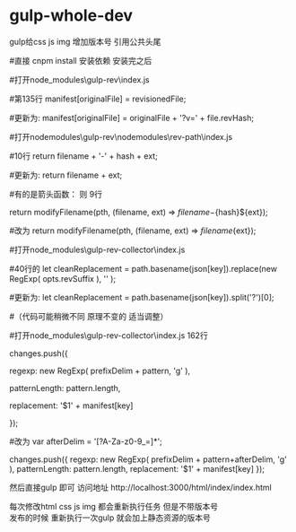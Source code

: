 # gulp-whole-dev
gulp给css js img 增加版本号 引用公共头尾

#直接 cnpm install 安装依赖 安装完之后

#打开node_modules\gulp-rev\index.js 

#第135行 manifest[originalFile] = revisionedFile; 

#更新为: manifest[originalFile] = originalFile + '?v=' + file.revHash;

#打开nodemodules\gulp-rev\nodemodules\rev-path\index.js

#10行 return filename + '-' + hash + ext;

#更新为: return filename + ext; 

#有的是箭头函数： 则 9行 

return modifyFilename(pth, (filename, ext) => ${filename}-${hash}${ext}); 

#改为 return modifyFilename(pth, (filename, ext) => ${filename}${ext});

#打开node_modules\gulp-rev-collector\index.js 

#40行的 let cleanReplacement = path.basename(json[key]).replace(new RegExp( opts.revSuffix ), '' ); 

#更新为: let cleanReplacement = path.basename(json[key]).split('?')[0]; 

#（代码可能稍微不同 原理不变的 适当调整）

#打开node_modules\gulp-rev-collector\index.js 
162行

changes.push({

regexp: new RegExp( prefixDelim + pattern, 'g' ),

patternLength: pattern.length,

replacement: '$1' + manifest[key]

});

#改为 
var afterDelim = '[?A-Za-z0-9_=]*';

changes.push({ regexp: new RegExp( prefixDelim + pattern+afterDelim, 'g' ), patternLength: pattern.length, replacement: '$1' + manifest[key] });

然后直接gulp 即可
访问地址  http://localhost:3000/html/index/index.html  

每次修改html css  js img  都会重新执行任务  但是不带版本号  
发布的时候  重新执行一次gulp   就会加上静态资源的版本号
